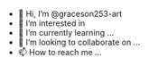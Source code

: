 - 👋 Hi, I’m @graceson253-art
- 👀 I’m interested in  
- 🌱 I’m currently learning ...
- 💞️ I’m looking to collaborate on ...
- 📫 How to reach me ...


